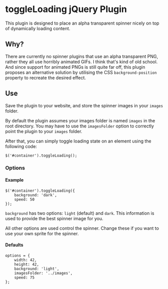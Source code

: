 # toggleLoading jQuery Plugin

This plugin is designed to place an alpha transparent spinner nicely on top of dynamically loading content.

## Why?

There are currently no spinner plugins that use an alpha transparent PNG, rather they all use horribly animated GIFs. I think that's kind of old school. And since support for animated PNGs is still quite far off, this plugin proposes an alternative solution by utilising the CSS `background-position` property to recreate the desired effect.

## Use

Save the plugin to your website, and store the spinner images in your `images` folder.

By default the plugin assumes your images folder is named `images` in the root directory. You may have to use the `imagesFolder` option to correctly point the plugin to your `images` folder.

After that, you can simply toggle loading state on an element using the following code:

`$('#container').toggleLoading();`

### Options

#### Example

	$('#container').toggleLoading({
		background: 'dark',
		speed: 50
	});

`background` has two options: `light` (default) and `dark`. This information is used to provide the best spinner image for you.

All other options are used control the spinner. Change these if you want to use your own sprite for the spinner.

#### Defaults

	options = {
		width: 42,
		height: 42,
		background: 'light',
		imagesFolder: '../images',
		speed: 75
	};